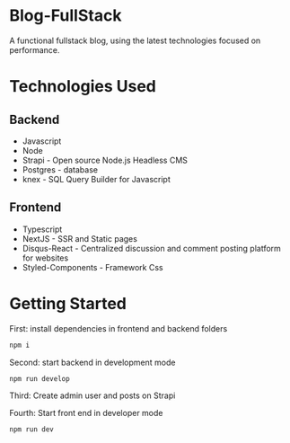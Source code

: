 ﻿# Blog-FullStack
 
 A functional fullstack blog, using the latest technologies focused on performance.

# Technologies Used

## Backend

- Javascript
- Node
- Strapi - Open source Node.js Headless CMS
- Postgres - database
- knex - SQL Query Builder for Javascript

## Frontend

- Typescript
- NextJS - SSR and Static pages
- Disqus-React - Centralized discussion and comment posting platform for websites
- Styled-Components - Framework Css

# Getting Started

First: install dependencies in frontend and backend folders

```bash
npm i
```

Second: start backend in development mode

```bash
npm run develop
```

Third: Create admin user and posts on Strapi

Fourth: Start front end in developer mode

```bash
npm run dev
```
